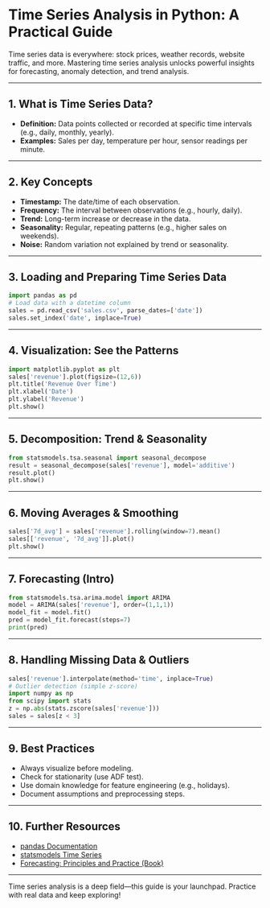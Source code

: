 # Time Series Analysis in Python: A Practical Guide

Time series data is everywhere: stock prices, weather records, website traffic, and more. Mastering time series analysis unlocks powerful insights for forecasting, anomaly detection, and trend analysis.

---

## 1. What is Time Series Data?
- **Definition:** Data points collected or recorded at specific time intervals (e.g., daily, monthly, yearly).
- **Examples:** Sales per day, temperature per hour, sensor readings per minute.

---

## 2. Key Concepts
- **Timestamp:** The date/time of each observation.
- **Frequency:** The interval between observations (e.g., hourly, daily).
- **Trend:** Long-term increase or decrease in the data.
- **Seasonality:** Regular, repeating patterns (e.g., higher sales on weekends).
- **Noise:** Random variation not explained by trend or seasonality.

---

## 3. Loading and Preparing Time Series Data
```python
import pandas as pd
# Load data with a datetime column
sales = pd.read_csv('sales.csv', parse_dates=['date'])
sales.set_index('date', inplace=True)
```

---

## 4. Visualization: See the Patterns
```python
import matplotlib.pyplot as plt
sales['revenue'].plot(figsize=(12,6))
plt.title('Revenue Over Time')
plt.xlabel('Date')
plt.ylabel('Revenue')
plt.show()
```

---

## 5. Decomposition: Trend & Seasonality
```python
from statsmodels.tsa.seasonal import seasonal_decompose
result = seasonal_decompose(sales['revenue'], model='additive')
result.plot()
plt.show()
```

---

## 6. Moving Averages & Smoothing
```python
sales['7d_avg'] = sales['revenue'].rolling(window=7).mean()
sales[['revenue', '7d_avg']].plot()
plt.show()
```

---

## 7. Forecasting (Intro)
```python
from statsmodels.tsa.arima.model import ARIMA
model = ARIMA(sales['revenue'], order=(1,1,1))
model_fit = model.fit()
pred = model_fit.forecast(steps=7)
print(pred)
```

---

## 8. Handling Missing Data & Outliers
```python
sales['revenue'].interpolate(method='time', inplace=True)
# Outlier detection (simple z-score)
import numpy as np
from scipy import stats
z = np.abs(stats.zscore(sales['revenue']))
sales = sales[z < 3]
```

---

## 9. Best Practices
- Always visualize before modeling.
- Check for stationarity (use ADF test).
- Use domain knowledge for feature engineering (e.g., holidays).
- Document assumptions and preprocessing steps.

---

## 10. Further Resources
- [pandas Documentation](https://pandas.pydata.org/docs/)
- [statsmodels Time Series](https://www.statsmodels.org/stable/tsa.html)
- [Forecasting: Principles and Practice (Book)](https://otexts.com/fpp3/)

---

Time series analysis is a deep field—this guide is your launchpad. Practice with real data and keep exploring!
